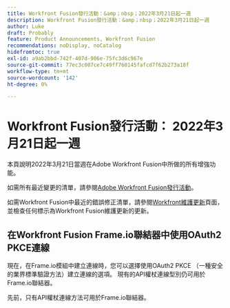 ```yaml
---
title: Workfront Fusion發行活動：&amp；nbsp；2022年3月21日起一週
description: Workfront Fusion發行活動：&amp；nbsp；2022年3月21日起一週
author: Luke
draft: Probably
feature: Product Announcements, Workfront Fusion
recommendations: noDisplay, noCatalog
hidefromtoc: true
exl-id: a9ab2bbd-742f-407d-906e-75fc3d6c967e
source-git-commit: 77ec3c007ce7c49ff760145fafcd7f62b273a18f
workflow-type: tm+mt
source-wordcount: '142'
ht-degree: 0%

---
```


# Workfront Fusion發行活動： 2022年3月21日起一週

本頁說明2022年3月21日當週在Adobe Workfront Fusion中所做的所有增強功能。

如需所有最近變更的清單，請參閱[Adobe Workfront Fusion發行活動](/help/workfront-fusion/fusion-product-releases/fusion-release-activity.md)。

如需Workfront Fusion中最近的錯誤修正清單，請參閱[Workfront維護更新](https://experienceleague.adobe.com/docs/workfront-known-issues/releases/current-updates.html?lang=zh-Hant)頁面，並檢查任何標示為Workfront Fusion維護更新的更新。

## 在Workfront Fusion Frame.io聯結器中使用OAuth2 PKCE連線

現在，在Frame.io模組中建立連線時，您可以選擇使用OAuth2 PKCE （一種安全的業界標準驗證方法）建立連線的選項。 現有的API權杖連線型別仍可用於Frame.io聯結器。

先前，只有API權杖連線方法可用於Frame.io聯結器。
